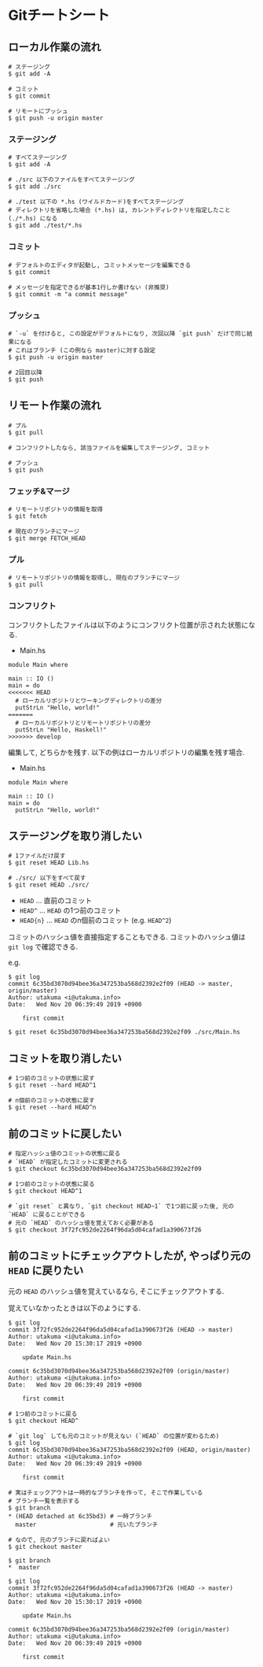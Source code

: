 # Gitチートシート

## ローカル作業の流れ

```
# ステージング
$ git add -A

# コミット
$ git commit

# リモートにプッシュ
$ git push -u origin master
```

### ステージング

```
# すべてステージング
$ git add -A

# ./src 以下のファイルをすべてステージング
$ git add ./src

# ./test 以下の *.hs (ワイルドカード)をすべてステージング
# ディレクトリを省略した場合 (*.hs) は, カレントディレクトリを指定したこと (./*.hs) になる
$ git add ./test/*.hs
```

### コミット

```
# デフォルトのエディタが起動し, コミットメッセージを編集できる
$ git commit

# メッセージを指定できるが基本1行しか書けない (非推奨)
$ git commit -m "a commit message"
```

### プッシュ

```
# `-u` を付けると, この設定がデフォルトになり, 次回以降 `git push` だけで同じ結果になる
# これはブランチ (この例なら master)に対する設定
$ git push -u origin master

# 2回目以降
$ git push
```

## リモート作業の流れ

```
# プル
$ git pull

# コンフリクトしたなら, 該当ファイルを編集してステージング, コミット

# プッシュ
$ git push
```

### フェッチ&マージ

```
# リモートリポジトリの情報を取得
$ git fetch

# 現在のブランチにマージ
$ git merge FETCH_HEAD
```

### プル

```
# リモートリポジトリの情報を取得し, 現在のブランチにマージ
$ git pull
```

### コンフリクト

コンフリクトしたファイルは以下のようにコンフリクト位置が示された状態になる.

- Main.hs

```
module Main where

main :: IO ()
main = do
<<<<<<< HEAD
  # ローカルリポジトリとワーキングディレクトリの差分
  putStrLn "Hello, world!"
=======
  # ローカルリポジトリとリモートリポジトリの差分
  putStrLn "Hello, Haskell!"
>>>>>>> develop
```

編集して, どちらかを残す.
以下の例はローカルリポジトリの編集を残す場合.

- Main.hs

```
module Main where

main :: IO ()
main = do
  putStrLn "Hello, world!"
```


## ステージングを取り消したい

```
# 1ファイルだけ戻す
$ git reset HEAD Lib.hs

# ./src/ 以下をすべて戻す
$ git reset HEAD ./src/
```

- `HEAD` ... 直前のコミット
- `HEAD^` ... `HEAD` の1つ前のコミット
- `HEAD{n}` ... `HEAD` のn個前のコミット (e.g. `HEAD^2`)

コミットのハッシュ値を直接指定することもできる.
コミットのハッシュ値は `git log` で確認できる.

e.g.

```
$ git log
commit 6c35bd3070d94bee36a347253ba568d2392e2f09 (HEAD -> master, origin/master)
Author: utakuma <i@utakuma.info>
Date:   Wed Nov 20 06:39:49 2019 +0900

    first commit

$ git reset 6c35bd3070d94bee36a347253ba568d2392e2f09 ./src/Main.hs
```


## コミットを取り消したい

```
# 1つ前のコミットの状態に戻す
$ git reset --hard HEAD^1

# n個前のコミットの状態に戻す
$ git reset --hard HEAD^n
```


## 前のコミットに戻したい

```
# 指定ハッシュ値のコミットの状態に戻る
# `HEAD` が指定したコミットに変更される
$ git checkout 6c35bd3070d94bee36a347253ba568d2392e2f09

# 1つ前のコミットの状態に戻る
$ git checkout HEAD^1

# `git reset` と異なり, `git checkout HEAD~1` で1つ前に戻った後, 元の `HEAD` に戻ることができる
# 元の `HEAD` のハッシュ値を覚えておく必要がある
$ git checkout 3f72fc952de2264f96da5d04cafad1a390673f26
```

## 前のコミットにチェックアウトしたが, やっぱり元の `HEAD` に戻りたい

元の `HEAD` のハッシュ値を覚えているなら, そこにチェックアウトする.

覚えていなかったときは以下のようにする.

```
$ git log
commit 3f72fc952de2264f96da5d04cafad1a390673f26 (HEAD -> master)
Author: utakuma <i@utakuma.info>
Date:   Wed Nov 20 15:30:17 2019 +0900

    update Main.hs

commit 6c35bd3070d94bee36a347253ba568d2392e2f09 (origin/master)
Author: utakuma <i@utakuma.info>
Date:   Wed Nov 20 06:39:49 2019 +0900

    first commit

# 1つ前のコミットに戻る
$ git checkout HEAD^

# `git log` しても元のコミットが見えない (`HEAD` の位置が変わるため)
$ git log
commit 6c35bd3070d94bee36a347253ba568d2392e2f09 (HEAD, origin/master)
Author: utakuma <i@utakuma.info>
Date:   Wed Nov 20 06:39:49 2019 +0900

    first commit

# 実はチェックアウトは一時的なブランチを作って, そこで作業している
# ブランチ一覧を表示する
$ git branch
* (HEAD detached at 6c35bd3) # 一時ブランチ
  master                     # 元いたブランチ

# なので, 元のブランチに戻ればよい
$ git checkout master

$ git branch
*  master

$ git log
commit 3f72fc952de2264f96da5d04cafad1a390673f26 (HEAD -> master)
Author: utakuma <i@utakuma.info>
Date:   Wed Nov 20 15:30:17 2019 +0900

    update Main.hs

commit 6c35bd3070d94bee36a347253ba568d2392e2f09 (origin/master)
Author: utakuma <i@utakuma.info>
Date:   Wed Nov 20 06:39:49 2019 +0900

    first commit
```
